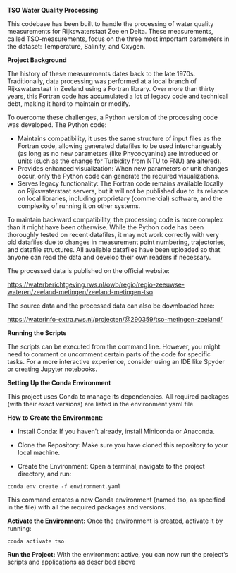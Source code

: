 **TSO Water Quality Processing**

This codebase has been built to handle the processing of water quality measurements for Rijkswaterstaat Zee en Delta. These measurements, called TSO-measurements, focus on the three most important parameters in the dataset: Temperature, Salinity, and Oxygen.

**Project Background**

The history of these measurements dates back to the late 1970s. Traditionally, data processing was performed at a local branch of Rijkswaterstaat in Zeeland using a Fortran library. Over more than thirty years, this Fortran code has accumulated a lot of legacy code and technical debt, making it hard to maintain or modify.

To overcome these challenges, a Python version of the processing code was developed. The Python code:

-    Maintains compatibility, it uses the same structure of input files as the Fortran code, allowing generated datafiles to be used interchangeably (as long as no new parameters (like Phycocyanine) are introduced or units (such as the change for Turbidity from NTU to FNU) are altered).
-    Provides enhanced visualization: When new parameters or unit changes occur, only the Python code can generate the required visualizations.
-    Serves legacy functionality: The Fortran code remains available locally on Rijkswaterstaat servers, but it will not be published due to its reliance on local libraries, including proprietary (commercial) software, and the complexity of running it on other systems.

To maintain backward compatibility, the processing code is more complex than it might have been otherwise. While the Python code has been thoroughly tested on recent datafiles, it may not work correctly with very old datafiles due to changes in measurement point numbering, trajectories, and datafile structures. All available datafiles have been uploaded so that anyone can read the data and develop their own readers if necessary.

The processed data is published on the official website:

https://waterberichtgeving.rws.nl/owb/regio/regio-zeeuwse-wateren/zeeland-metingen/zeeland-metingen-tso

The source data and the processed data can also be downloaded here:

https://waterinfo-extra.rws.nl/projecten/@290359/tso-metingen-zeeland/

**Running the Scripts**

The scripts can be executed from the command line. However, you might need to comment or uncomment certain parts of the code for specific tasks. For a more interactive experience, consider using an IDE like Spyder or creating Jupyter notebooks.

**Setting Up the Conda Environment**

This project uses Conda to manage its dependencies. All required packages (with their exact versions) are listed in the environment.yaml file.


**How to Create the Environment:**

-    Install Conda:
      If you haven’t already, install Miniconda or Anaconda.

-    Clone the Repository:
    Make sure you have cloned this repository to your local machine.

-    Create the Environment:
    Open a terminal, navigate to the project directory, and run:

    conda env create -f environment.yaml

This command creates a new Conda environment (named tso, as specified in the file) with all the required packages and versions.


**Activate the Environment:**
Once the environment is created, activate it by running:

    conda activate tso


**Run the Project:**
With the environment active, you can now run the project’s scripts and applications as described above
